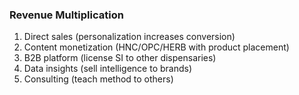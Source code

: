 ### Revenue Multiplication
1. Direct sales (personalization increases conversion)
2. Content monetization (HNC/OPC/HERB with product placement)
3. B2B platform (license SI to other dispensaries)
4. Data insights (sell intelligence to brands)
5. Consulting (teach method to others)
